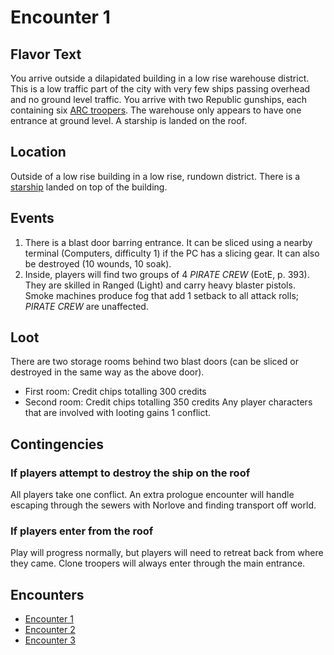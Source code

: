 # Encounter 1
## Flavor Text
You arrive outside a dilapidated building in a low rise warehouse district. This is a low traffic part of the city
with very few ships passing overhead and no ground level traffic. You arrive with two Republic gunships, each containing
six [ARC troopers](https://github.com/efortner/force-and-destiny-1/blob/main/game/characters/arc_troopers.md). The
warehouse only appears to have one entrance at ground level. A starship is landed on the roof.

## Location
Outside of a low rise building in a low rise, rundown district. There is a [starship](https://github.com/efortner/force-and-destiny-1/blob/main/game/vessels/norlove_ship.md)
landed on top of the building.

## Events
1. There is a blast door barring entrance. It can be sliced using a nearby terminal (Computers, difficulty 1) if
the PC has a slicing gear. It can also be destroyed (10 wounds, 10 soak).
2. Inside, players will find two groups of 4 *PIRATE CREW* (EotE, p. 393). They are skilled in Ranged (Light) and
carry heavy blaster pistols. Smoke machines produce fog that add 1 setback to all attack rolls; *PIRATE CREW* are
unaffected.

## Loot
There are two storage rooms behind two blast doors (can be sliced or destroyed in the same way as the above door).
* First room: Credit chips totalling 300 credits
* Second room: Credit chips totalling 350 credits
Any player characters that are involved with looting gains 1 conflict.

## Contingencies
### If players attempt to destroy the ship on the roof
All players take one conflict. An extra prologue encounter will handle escaping through the sewers with Norlove and
finding transport off world.

### If players enter from the roof
Play will progress normally, but players will need to retreat back from where they came. Clone troopers will always
enter through the main entrance.

## Encounters
* [Encounter 1](https://github.com/efortner/force-and-destiny-1/blob/main/game/chapters/prologue/private/encounter_1.md)
* [Encounter 2](https://github.com/efortner/force-and-destiny-1/blob/main/game/chapters/prologue/private/encounter_2.md)
* [Encounter 3](https://github.com/efortner/force-and-destiny-1/blob/main/game/chapters/prologue/private/encounter_3.md)

